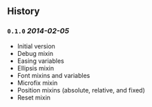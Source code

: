 ## History

### `0.1.0` _2014-02-05_

* Initial version
* Debug mixin
* Easing variables
* Ellipsis mixin
* Font mixins and variables
* Microfix mixin
* Position mixins (absolute, relative, and fixed)
* Reset mixin
